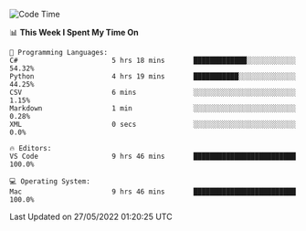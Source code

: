 <!--START_SECTION:waka-->
![Code Time](http://img.shields.io/badge/Code%20Time-45%20hrs%2021%20mins-blue)

📊 **This Week I Spent My Time On** 

```text
💬 Programming Languages: 
C#                       5 hrs 18 mins       █████████████░░░░░░░░░░░░   54.32% 
Python                   4 hrs 19 mins       ███████████░░░░░░░░░░░░░░   44.25% 
CSV                      6 mins              ░░░░░░░░░░░░░░░░░░░░░░░░░   1.15% 
Markdown                 1 min               ░░░░░░░░░░░░░░░░░░░░░░░░░   0.28% 
XML                      0 secs              ░░░░░░░░░░░░░░░░░░░░░░░░░   0.0%

🔥 Editors: 
VS Code                  9 hrs 46 mins       █████████████████████████   100.0%

💻 Operating System: 
Mac                      9 hrs 46 mins       █████████████████████████   100.0%

```


 Last Updated on 27/05/2022 01:20:25 UTC
<!--END_SECTION:waka-->
